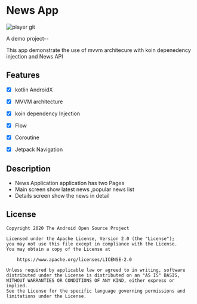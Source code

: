 # News App
<img src="exoplayer.png" alt="player git"  />

A demo project--


This app demonstrate the use of mvvm architecure with koin depenedency injection and News API 
## Features

- [x] kotlin AndroidX
- [x] MVVM architecture
- [x] koin dependency Injection
- [x] Flow
- [x] Coroutine
- [x] Jetpack Navigation



## Description
- News Application application has two Pages
- Main screen show latest news ,popular news list
- Details screen show the news in detail


## License
```
Copyright 2020 The Android Open Source Project

Licensed under the Apache License, Version 2.0 (the "License");
you may not use this file except in compliance with the License.
You may obtain a copy of the License at

    https://www.apache.org/licenses/LICENSE-2.0

Unless required by applicable law or agreed to in writing, software
distributed under the License is distributed on an "AS IS" BASIS,
WITHOUT WARRANTIES OR CONDITIONS OF ANY KIND, either express or implied.
See the License for the specific language governing permissions and
limitations under the License.
```





